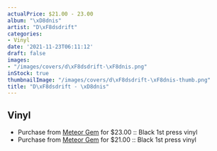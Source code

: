 ```yaml
---
actualPrice: $21.00 - 23.00
album: "\xD8dnis"
artist: "D\xF8dsdrift"
categories:
- Vinyl
date: '2021-11-23T06:11:12'
draft: false
images:
- "/images/covers/d\xF8dsdrift-\xF8dnis.png"
inStock: true
thumbnailImage: "/images/covers/d\xF8dsdrift-\xF8dnis-thumb.png"
title: "D\xF8dsdrift - \xD8dnis"
---
```


## Vinyl
* Purchase from [Meteor Gem](https://meteor-gem.com/products/dodsdrift-odnis-lp) for $23.00 :: Black 1st press vinyl
* Purchase from [Meteor Gem](https://meteor-gem.com/products/dodsdrift-odnis-lp-1) for $21.00 :: Black 1st press vinyl
